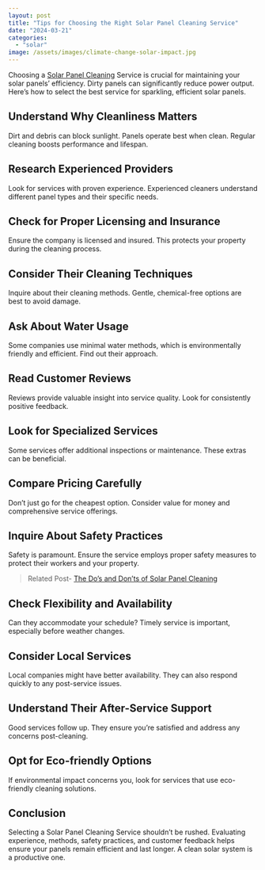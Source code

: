 ```yaml
---
layout: post
title: "Tips for Choosing the Right Solar Panel Cleaning Service"
date: "2024-03-21"
categories: 
  - "solar"
image: /assets/images/climate-change-solar-impact.jpg
---
```


Choosing a [Solar Panel Cleaning](/the-importance-of-professional-solar-panel-cleaning/) Service is crucial for maintaining your solar panels’ efficiency. Dirty panels can significantly reduce power output. Here’s how to select the best service for sparkling, efficient solar panels.

## Understand Why Cleanliness Matters

Dirt and debris can block sunlight. Panels operate best when clean. Regular cleaning boosts performance and lifespan.

## Research Experienced Providers

Look for services with proven experience. Experienced cleaners understand different panel types and their specific needs.

## Check for Proper Licensing and Insurance

Ensure the company is licensed and insured. This protects your property during the cleaning process.

## Consider Their Cleaning Techniques

Inquire about their cleaning methods. Gentle, chemical-free options are best to avoid damage.

## Ask About Water Usage

Some companies use minimal water methods, which is environmentally friendly and efficient. Find out their approach.

## Read Customer Reviews

Reviews provide valuable insight into service quality. Look for consistently positive feedback.

## Look for Specialized Services

Some services offer additional inspections or maintenance. These extras can be beneficial.

## Compare Pricing Carefully

Don’t just go for the cheapest option. Consider value for money and comprehensive service offerings.

## Inquire About Safety Practices

Safety is paramount. Ensure the service employs proper safety measures to protect their workers and your property.

> Related Post- [The Do’s and Don’ts of Solar Panel Cleaning](/do-and-donts-of-solar-panel-cleaning/)

## Check Flexibility and Availability

Can they accommodate your schedule? Timely service is important, especially before weather changes.

## Consider Local Services

Local companies might have better availability. They can also respond quickly to any post-service issues.

## Understand Their After-Service Support

Good services follow up. They ensure you’re satisfied and address any concerns post-cleaning.

## Opt for Eco-friendly Options

If environmental impact concerns you, look for services that use eco-friendly cleaning solutions.

## Conclusion

Selecting a Solar Panel Cleaning Service shouldn’t be rushed. Evaluating experience, methods, safety practices, and customer feedback helps ensure your panels remain efficient and last longer. A clean solar system is a productive one.
